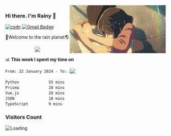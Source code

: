 <img  align='right' height="150" src="https://github.com/LikeRainDay/LikeRainDay/blob/master/pic/img_rain_1.gif?raw=true">



### Hi there. I'm Rainy :lemon:

[![csdn](https://img.shields.io/badge/-csdn-c14438?style=flat-square&logo=c&logoColor=white)](https://blog.csdn.net/qq_15807167)
[![Gmail Badge](https://img.shields.io/badge/-gmail-c14438?style=flat-square&logo=Gmail&logoColor=white&link=mailto:houshuai0816@gmail.com)](mailto:houshuai0816@gmail.com)

🚀Welcome to the rain planet🌎

<center>
<img align='center'  src="https://source.unsplash.com/user/rainyhehe/likes">
</center>

📊 **This week I spent my time on**

<img align='right'   width="300" src="https://github-readme-stats.vercel.app/api?username=LikeRainDay&show_icons=true&title_color=fff&icon_color=79ff97&text_color=9f9f9f&bg_color=151515&count_private=true">

<!--START_SECTION:waka-->

```txt
From: 22 January 2024 - To: 29 January 2024

Python             55 mins         ████████▓░░░░░░░░░░░░░░░░   35.10 %
Prisma             28 mins         ████▓░░░░░░░░░░░░░░░░░░░░   18.16 %
Vue.js             20 mins         ███▒░░░░░░░░░░░░░░░░░░░░░   12.70 %
JSON               18 mins         ███░░░░░░░░░░░░░░░░░░░░░░   11.59 %
TypeScript         9 mins          █▒░░░░░░░░░░░░░░░░░░░░░░░   05.74 %
```

<!--END_SECTION:waka-->

### Visitors Count
<img align="left" src = "https://profile-counter.glitch.me/LikeRainDay/count.svg" alt ="Loading">
